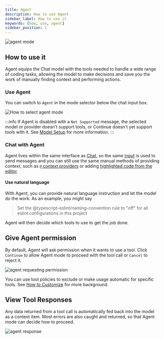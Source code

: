 ```yaml
---
title: Agent
description: How to use Agent
sidebar_label: How to use it
keywords: [how, use, agent]
sidebar_position: 1
---
```


![agent mode](/img/agent.gif)

## How to use it

Agent equips the Chat model with the tools needed to handle a wide range of coding tasks, allowing the model to make decisions and save you the work of manually finding context and performing actions.

### Use Agent

You can switch to `Agent` in the mode selector below the chat input box.

![How to select agent mode](/img/mode-select-agent.png)

:::info
If Agent is disabled with a `Not Supported` message, the selected model or provider doesn't support tools, or Continue doesn't yet support tools with it. See [Model Setup](./model-setup.mdx) for more information.
:::

### Chat with Agent

Agent lives within the same interface as [Chat](../chat/how-it-works.md), so the same [input](../chat/how-to-use-it.md#type-a-request-and-press-enter) is used to send messages and you can still use the same manual methods of providing context, such as [`@` context providers](../chat/how-to-use-it.md#reference-context-with-the--symbol) or adding [highlighted code from the editor](../chat/how-to-use-it.md#highlight-a-code-section-to-include-as-context).

#### Use natural language

With Agent, you can provide natural language instruction and let the model do the work. As an example, you might say 

> Set the @typescript-eslint/naming-convention rule to "off" for all eslint configurations in this project

Agent will then decide which tools to use to get the job done.

## Give Agent permission

By default, Agent will ask permission when it wants to use a tool. Click `Continue` to allow Agent mode to proceed with the tool call or `Cancel` to reject it.

![agent requesting permission](/img/agent-permission.png)

You can use tool policies to exclude or make usage automatic for specific tools. See [How to Customize](./how-to-customize.md) for more background.

## View Tool Responses

Any data returned from a tool call is automatically fed back into the model as a context item. Most errors are also caught and returned, so that Agent mode can decide how to proceed.

![agent response](/img/agent-response.png)